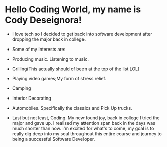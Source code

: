 # Hello Coding World, my name is Cody Deseignora!
 
- I love tech so I decided to get back into software development after dropping the major back in college.
 
- Some of my Interests are:
 
* Producing music. Listening to music.  
 

* Grilling(This actually should of been at the top of the list LOL)
 
* Playing video games;My form of stress relief.
 
* Camping
 
* Interior Decorating
 
* Automobiles. Specifically the classics and Pick Up trucks.
 
* Last but not least, Coding. My new found joy,
    back in college I tried the major and gave up.
        I realised my attention span back in the days was much shorter than now.
        I'm excited for what's to come, my goal is to really dig deep into my soul throughout this entire course and journey to being a successful Software Developer.